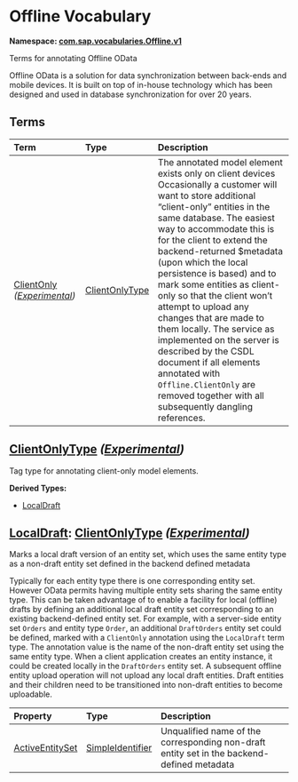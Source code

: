 # Offline Vocabulary
**Namespace: [com.sap.vocabularies.Offline.v1](Offline.xml)**

Terms for annotating Offline OData


Offline OData is a solution for data synchronization between back-ends and mobile devices.
It is built on top of in-house technology which has been designed and used in database synchronization for over 20 years.
        


## Terms

Term|Type|Description
:---|:---|:----------
[ClientOnly](Offline.xml#L37) *([Experimental](Common.md#Experimental))*|[ClientOnlyType](#ClientOnlyType)|<a name="ClientOnly"></a>The annotated model element exists only on client devices<br>Occasionally a customer will want to store additional “client-only” entities in the same database. The easiest way to accommodate this is for the client to extend the backend-returned $metadata (upon which the local persistence is based) and to mark some entities as client-only so that the client won’t attempt to upload any changes that are made to them locally. The service as implemented on the server is described by the CSDL document if all elements annotated with `Offline.ClientOnly` are removed together with all subsequently dangling references.

<a name="ClientOnlyType"></a>
## [ClientOnlyType](Offline.xml#L51) *([Experimental](Common.md#Experimental))*
Tag type for annotating client-only model elements.

**Derived Types:**
- [LocalDraft](#LocalDraft)

<a name="LocalDraft"></a>
## [LocalDraft](Offline.xml#L55): [ClientOnlyType](#ClientOnlyType) *([Experimental](Common.md#Experimental))*
Marks a local draft version of an entity set, which uses the same entity type as a non-draft entity set defined in the backend defined metadata


Typically for each entity type there is one corresponding entity set. However OData permits having multiple entity sets sharing the same entity type.
This can be taken advantage of to enable a facility for local (offline) drafts by defining an additional local draft entity set corresponding to an existing backend-defined entity set.
For example, with a server-side entity set `Orders` and entity type `Order`, an additional `DraftOrders` entity set could be defined, marked with a `ClientOnly` annotation using the `LocalDraft` term type.
The annotation value is the name of the non-draft entity set using the same entity type.
When a client application creates an entity instance, it could be created locally in the `DraftOrders` entity set. 
A subsequent offline entity upload operation will not upload any local draft entities.
Draft entities and their children need to be transitioned into non-draft entities to become uploadable.
          

Property|Type|Description
:-------|:---|:----------
[ActiveEntitySet](Offline.xml#L69)|[SimpleIdentifier](https://github.com/oasis-tcs/odata-vocabularies/blob/main/vocabularies/Org.OData.Core.V1.md#SimpleIdentifier)|Unqualified name of the corresponding non-draft entity set in the backend-defined metadata
